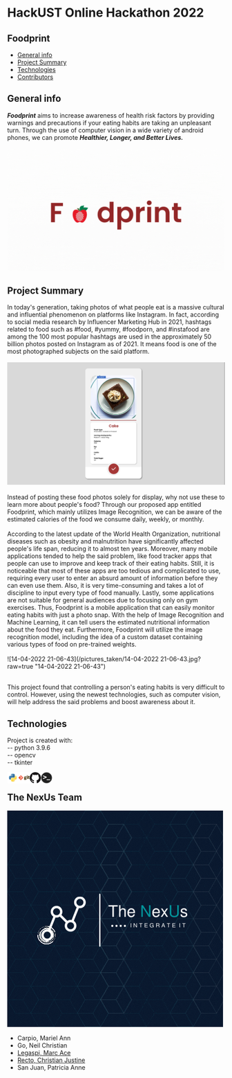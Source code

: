# HackUST Online Hackathon 2022
## Foodprint
* [General info](#general-info)
* [Project Summary](#general-info)
* [Technologies](#technologies)
* [Contributors](#contributors)

## General info
<b><i>Foodprint</i></b> aims to increase awareness of health risk factors by providing warnings and precautions if your eating habits are taking an unpleasant turn. Through the use of computer vision in a wide variety of android phones, we can promote <b><i>Healthier, Longer, and Better Lives.</i></b>
<br><br>
![Foodprint](/Images/Foodprint.gif?raw=true "Foodprint")

## Project Summary
In today's generation, taking photos of what people eat is a massive cultural and influential phenomenon on platforms like Instagram. In fact, according to social media research by Influencer Marketing Hub in 2021, hashtags related to food such as #food, #yummy, #foodporn, and #instafood are among the 100 most popular hashtags are used in the approximately 50 billion photos posted on Instagram as of 2021. It means food is one of the most photographed subjects on the said platform. 
<br><br>
![sample-ui](/Images/sample-ui.png?raw=true "sample-ui")
<br><br>
Instead of posting these food photos solely for display, why not use these to learn more about people's food? Through our proposed app entitled Foodprint, which mainly utilizes Image Recognition, we can be aware of the estimated calories of the food we consume daily, weekly, or monthly.
<br><br>
According to the latest update of the World Health Organization, nutritional diseases such as obesity and malnutrition have significantly affected people's life span, reducing it to almost ten years. Moreover, many mobile applications tended to help the said problem, like food tracker apps that people can use to improve and keep track of their eating habits. Still, it is noticeable that most of these apps are too tedious and complicated to use, requiring every user to enter an absurd amount of information before they can even use them. Also, it is very time-consuming and takes a lot of discipline to input every type of food manually. Lastly, some applications are not suitable for general audiences due to focusing only on gym exercises. Thus, Foodprint is a mobile application that can easily monitor eating habits with just a photo snap. With the help of Image Recognition and Machine Learning, it can tell users the estimated nutritional information about the food they eat. Furthermore, Foodprint will utilize the image recognition model, including the idea of a custom dataset containing various types of food on pre-trained weights.
<br><br>
![14-04-2022 21-06-43](/pictures_taken/14-04-2022 21-06-43.jpg?raw=true "14-04-2022 21-06-43")

<br>
This project found that controlling a person's eating habits is very difficult to control. However, using the newest technologies, such as computer vision, will help address the said problems and boost awareness about it.

## Technologies
Project is created with: <br>
-- python 3.9.6          <br>
-- opencv                <br>
-- tkinter               <br>

<img align="left" alt="CSS3" width="26px" src="https://raw.githubusercontent.com/github/explore/80688e429a7d4ef2fca1e82350fe8e3517d3494d/topics/python/python.png" />
<img align="left" alt="Git" width="26px" src="https://raw.githubusercontent.com/github/explore/80688e429a7d4ef2fca1e82350fe8e3517d3494d/topics/git/git.png" />
<img align="left" alt="GitHub" width="26px" src="https://raw.githubusercontent.com/github/explore/78df643247d429f6cc873026c0622819ad797942/topics/github/github.png" />
<img align="left" alt="Terminal" width="26px" src="https://raw.githubusercontent.com/github/explore/80688e429a7d4ef2fca1e82350fe8e3517d3494d/topics/terminal/terminal.png" />
<br>

## The NexUs Team
![The NexUs](/Images/NexUs_Logo.gif?raw=true "The NexUs")
- Carpio, Mariel Ann
- Go, Neil Christian
- [Legaspi, Marc Ace](https://github.com/mecsung/)
- [Recto, Christian Justine](https://github.com/jcjrecto/)
- San Juan, Patricia Anne
